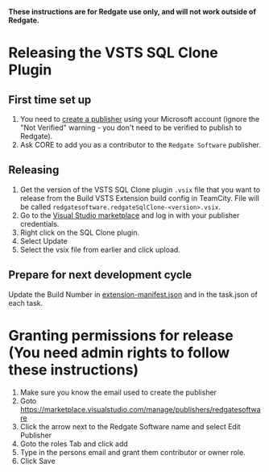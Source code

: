 **These instructions are for Redgate use only, and will not work outside of Redgate.**

# Releasing the VSTS SQL Clone Plugin
## First time set up
1. You need to [create a publisher](http://aka.ms/vsmarketplace-manage) using your Microsoft account (ignore the "Not Verified" warning - you don't need to be verified to publish to Redgate).
2. Ask CORE to add you as a contributor to the `Redgate Software` publisher.

## Releasing

1. Get the version of the VSTS SQL Clone plugin `.vsix` file that you want to release from the Build VSTS Extension build config in TeamCity. File will be called `redgatesoftware.redgateSqlClone-<version>.vsix`.
2. Go to the [Visual Studio marketplace](https://marketplace.visualstudio.com/manage/publishers/redgatesoftware) and log in with your publisher credentials.
3. Right click on the SQL Clone plugin.
4. Select Update
5. Select the vsix file from earlier and click upload.


## Prepare for next development cycle

Update the Build Number in [extension-manifest.json](./extension-manifest.json) and in the task.json of each task.

# Granting permissions for release (You need admin rights to follow these instructions)
1. Make sure you know the email used to create the publisher
2. Goto https://marketplace.visualstudio.com/manage/publishers/redgatesoftware
3. Click the arrow next to the Redgate Software name and select Edit Publisher
4. Goto the roles Tab and click add
5. Type in the persons email and grant them contributor or owner role.
6. Click Save
